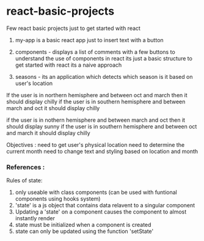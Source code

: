 # react-basic-projects
Few react basic projects just to get started with react

1) my-app is a basic react app just to insert text with a button

2) components - displays a list of comments with a few buttons to understand the use of components in react its just a basic structure to get started with react its a naive approach

3) seasons - its an application which detects which season is it based on user's location

If the user is in northern hemisphere and between oct and march then it should display chilly
if the user is in southern hemisphere and between march and oct it should display chilly

if the user is in nothern hemisphere and between march and oct then it should display sunny
if the user is in southern hemisphere and between oct and march it should display chilly

Objectives :
need to get user's physical location
need to determine the current month 
need to change text and styling based on location and month

### References :
Rules of state:
1) only useable with class components (can be used with funtional components using hooks system)
2) 'state' is a js object that contains data relavent to a singular component 
3) Updating a 'state' on a component causes the component to almost instantly render
4) state must be initialized when a component is created
5) state can only be updated using the function 'setState'


